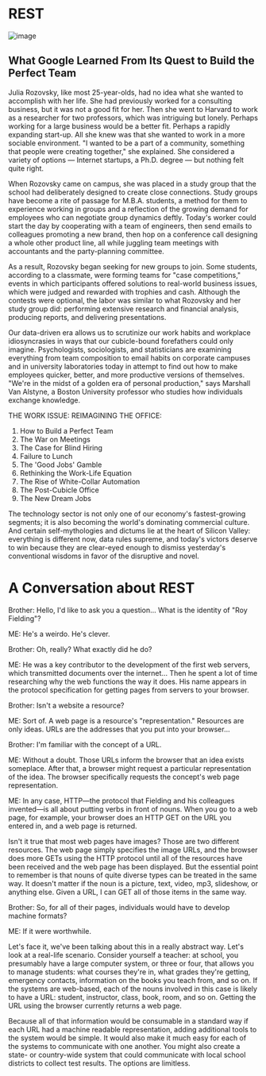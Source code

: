 # REST

![image](https://static01.nyt.com/images/2016/02/28/magazine/28mag-teams1/28mag-teams1-superJumbo.jpg?quality=90&auto=webp)

## What Google Learned From Its Quest to Build the Perfect Team

Julia Rozovsky, like most 25-year-olds, had no idea what she wanted to accomplish with her life. She had previously worked for a consulting business, but it was not a good fit for her. Then she went to Harvard to work as a researcher for two professors, which was intriguing but lonely. Perhaps working for a large business would be a better fit. Perhaps a rapidly expanding start-up. All she knew was that she wanted to work in a more sociable environment. "I wanted to be a part of a community, something that people were creating together," she explained. She considered a variety of options — Internet startups, a Ph.D. degree — but nothing felt quite right.

When Rozovsky came on campus, she was placed in a study group that the school had deliberately designed to create close connections. Study groups have become a rite of passage for M.B.A. students, a method for them to experience working in groups and a reflection of the growing demand for employees who can negotiate group dynamics deftly. Today's worker could start the day by cooperating with a team of engineers, then send emails to colleagues promoting a new brand, then hop on a conference call designing a whole other product line, all while juggling team meetings with accountants and the party-planning committee.

As a result, Rozovsky began seeking for new groups to join. Some students, according to a classmate, were forming teams for "case competitions," events in which participants offered solutions to real-world business issues, which were judged and rewarded with trophies and cash. Although the contests were optional, the labor was similar to what Rozovsky and her study group did: performing extensive research and financial analysis, producing reports, and delivering presentations.

Our data-driven era allows us to scrutinize our work habits and workplace idiosyncrasies in ways that our cubicle-bound forefathers could only imagine. Psychologists, sociologists, and statisticians are examining everything from team composition to email habits on corporate campuses and in university laboratories today in attempt to find out how to make employees quicker, better, and more productive versions of themselves. "We're in the midst of a golden era of personal production," says Marshall Van Alstyne, a Boston University professor who studies how individuals exchange knowledge.

THE WORK ISSUE: REIMAGINING THE OFFICE:

1. How to Build a Perfect Team
2. The War on Meetings
3. The Case for Blind Hiring
4. Failure to Lunch
5. The 'Good Jobs' Gamble
6. Rethinking the Work-Life Equation
7. The Rise of White-Collar Automation
8. The Post-Cubicle Office
9. The New Dream Jobs

The technology sector is not only one of our economy's fastest-growing segments; it is also becoming the world's dominating commercial culture. And certain self-mythologies and dictums lie at the heart of Silicon Valley: everything is different now, data rules supreme, and today's victors deserve to win because they are clear-eyed enough to dismiss yesterday's conventional wisdoms in favor of the disruptive and novel.

# A Conversation about REST

Brother: Hello, I'd like to ask you a question... What is the identity of "Roy Fielding"?

ME: He's a weirdo. He's clever.

Brother: Oh, really? What exactly did he do?

ME: He was a key contributor to the development of the first web servers, which transmitted documents over the internet... Then he spent a lot of time researching why the web functions the way it does. His name appears in the protocol specification for getting pages from servers to your browser.

Brother: Isn't a website a resource?

ME: Sort of. A web page is a resource's "representation." Resources are only ideas. URLs are the addresses that you put into your browser...

Brother: I'm familiar with the concept of a URL.

ME: Without a doubt. Those URLs inform the browser that an idea exists someplace. After that, a browser might request a particular representation of the idea. The browser specifically requests the concept's web page representation.

ME: In any case, HTTP—the protocol that Fielding and his colleagues invented—is all about putting verbs in front of nouns. When you go to a web page, for example, your browser does an HTTP GET on the URL you entered in, and a web page is returned.

Isn't it true that most web pages have images? Those are two different resources. The web page simply specifies the image URLs, and the browser does more GETs using the HTTP protocol until all of the resources have been received and the web page has been displayed. But the essential point to remember is that nouns of quite diverse types can be treated in the same way. It doesn't matter if the noun is a picture, text, video, mp3, slideshow, or anything else. Given a URL, I can GET all of those items in the same way.

Brother: So, for all of their pages, individuals would have to develop machine formats?

ME: If it were worthwhile.

Let's face it, we've been talking about this in a really abstract way. Let's look at a real-life scenario. Consider yourself a teacher: at school, you presumably have a large computer system, or three or four, that allows you to manage students: what courses they're in, what grades they're getting, emergency contacts, information on the books you teach from, and so on. If the systems are web-based, each of the nouns involved in this case is likely to have a URL: student, instructor, class, book, room, and so on. Getting the URL using the browser currently returns a web page.

Because all of that information would be consumable in a standard way if each URL had a machine readable representation, adding additional tools to the system would be simple. It would also make it much easy for each of the systems to communicate with one another. You might also create a state- or country-wide system that could communicate with local school districts to collect test results. The options are limitless.
